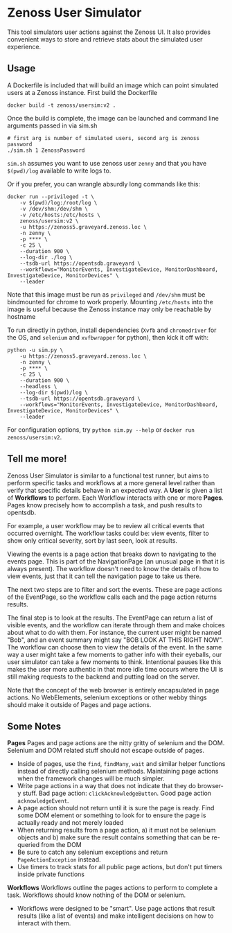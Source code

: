 # Zenoss User Simulator
This tool simulators user actions against the Zenoss UI. It also provides convenient ways to store and retrieve stats about the simulated user experience.

## Usage
A Dockerfile is included that will build an image which can point simulated users at a Zenoss instance. First build the Dockerfile

    docker build -t zenoss/usersim:v2 .

Once the build is complete, the image can be launched and command line arguments passed in via sim.sh

    # first arg is number of simulated users, second arg is zenoss password
    ./sim.sh 1 ZenossPassword

`sim.sh` assumes you want to use zenoss user `zenny` and that you have `$(pwd)/log` available to write logs to.

Or if you prefer, you can wrangle absurdly long commands like this:

    docker run --privileged -t \
        -v $(pwd)/log:/root/log \
        -v /dev/shm:/dev/shm \
        -v /etc/hosts:/etc/hosts \
        zenoss/usersim:v2 \
        -u https://zenoss5.graveyard.zenoss.loc \
        -n zenny \
        -p **** \
        -c 25 \
        --duration 900 \
        --log-dir ./log \
        --tsdb-url https://opentsdb.graveyard \
        --workflows="MonitorEvents, InvestigateDevice, MonitorDashboard, InvestigateDevice, MonitorDevices" \
        --leader

Note that this image must be run as `privileged` and `/dev/shm` must be bindmounted for chrome to work properly. Mounting `/etc/hosts` into the image is useful because the Zenoss instance may only be reachable by hostname

To run directly in python, install dependencies (`Xvfb` and `chromedriver` for the OS, and `selenium` and `xvfbwrapper` for python), then kick it off with:

    python -u sim.py \
        -u https://zenoss5.graveyard.zenoss.loc \
        -n zenny \
        -p **** \
        -c 25 \
        --duration 900 \
        --headless \
        --log-dir $(pwd)/log \
        --tsdb-url https://opentsdb.graveyard \
        --workflows="MonitorEvents, InvestigateDevice, MonitorDashboard, InvestigateDevice, MonitorDevices" \
        --leader

For configuration options, try `python sim.py --help` or `docker run zenoss/usersim:v2`.

## Tell me more!
Zenoss User Simulator is similar to a functional test runner, but aims to perform specific tasks and workflows at a more general level rather than verify that specific details behave in an expected way. A **User** is given a list of **Workflows** to perform. Each Workflow interacts with one or more **Pages**. Pages know precisely how to accomplish a task, and push results to opentsdb.

For example, a user workflow may be to review all critical events that occurred overnight. The workflow tasks could be: view events, filter to show only critical severity, sort by last seen, look at results.

Viewing the events is a page action that breaks down to navigating to the events page. This is part of the NavigationPage (an unusual page in that it is always present). The workflow doesn't need to know the details of how to view events, just that it can tell the navigation page to take us there.

The next two steps are to filter and sort the events. These are page actions of the EventPage, so the workflow calls each and the page action returns results.

The final step is to look at the results. The EventPage can return a list of visible events, and the workflow can iterate through them and make choices about what to do with them. For instance, the current user might be named "Bob", and an event summary might say "BOB LOOK AT THIS RIGHT NOW". The workflow can choose then to view the details of the event. In the same way a user might take a few moments to gather info with their eyeballs, our user simulator can take a few moments to think. Intentional pauses like this makes the user more authentic in that more idle time occurs where the UI is still making requests to the backend and putting load on the server.

Note that the concept of the web browser is entirely encapsulated in page actions. No WebElements, selenium exceptions or other webby things should make it outside of Pages and page actions.

## Some Notes
**Pages**
Pages and page actions are the nitty gritty of selenium and the DOM. Selenium and DOM related stuff should not escape outside of pages.

* Inside of pages, use the `find`, `findMany`, `wait` and similar helper functions instead of directly calling selenium methods. Maintaining page actions when the framework changes will be much simpler.
* Write page actions in a way that does not indicate that they do browser-y stuff. Bad page action: `clickAcknowledgeButton`. Good page action `acknowledgeEvent`.
* A page action should not return until it is sure the page is ready. Find some DOM element or something to look for to ensure the page is actually ready and not merely loaded
* When returning results from a page action, a) it must not be selenium objects and b) make sure the result contains something that can be re-queried from the DOM
* Be sure to catch any selenium exceptions and return `PageActionException` instead.
* Use timers to track stats for all public page actions, but don't put timers inside private functions

**Workflows**
Workflows outline the pages actions to perform to complete a task. Workflows should know nothing of the DOM or selenium.

* Workflows were designed to be "smart". Use page actions that result results (like a list of events) and make intelligent decisions on how to interact with them.
